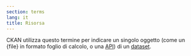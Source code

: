 ```yaml
---
section: terms
lang: it 
title: Risorsa
---
```



CKAN utilizza questo termine per indicare un singolo oggetto (come un {file} in formato foglio di calcolo, o una [API](/glossary/it/terms/api/)) di un [dataset](/glossary/it/terms/dataset/).
